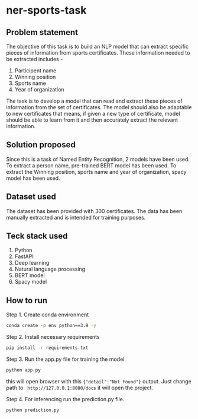 # ner-sports-task

## Problem statement

The objective of this task is to build an NLP model that can extract specific pieces of information from sports certificates. These information needed to be extracted includes - 
1. Participent name
2. Winning position
3. Sports name
4. Year of organization

The task is to develop a model that can read and extract these pieces of information from the set of certificates. The model should also be adaptable to new certificates that means, if given a new type of certificate, model should be able to learn from it and then accurately extract the relevant information.

## Solution proposed

Since this is a task of Named Entity Recognition, 2 models have been used. To extract a person name, pre-trained BERT model has been used. To extract the Winning position, sports name and year of organization, spacy model has been used. 

## Dataset used
The dataset has been provided with 300 certificates. The data has been manually extracted and is intended for training purposes.

## Teck stack used
1. Python 
2. FastAPI
3. Deep learning
4. Natural language processing
5. BERT model
6. Spacy model

## How to run


Step 1. Create conda environment
```bash
conda create -p env python==3.9 -y
```

Step 2. Install necessary requirements
```bash
pip install -r requirements.txt
```

Step 3. Run the app.py file for training the model
```bash
python app.py
```

this will open browser with this ```{"detail":"Not Found"}``` output. Just change path to  ``` http://127.0.0.1:8080/docs``` it will open the project.


Step 4. For inferencing run the prediction.py file. 
```bash
python prediction.py
```

